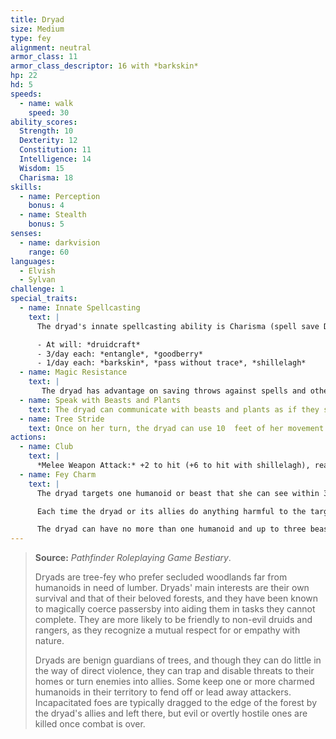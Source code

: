 ```yaml
---
title: Dryad
size: Medium
type: fey
alignment: neutral
armor_class: 11
armor_class_descriptor: 16 with *barkskin*
hp: 22
hd: 5
speeds:
  - name: walk
    speed: 30
ability_scores:
  Strength: 10
  Dexterity: 12
  Constitution: 11
  Intelligence: 14
  Wisdom: 15
  Charisma: 18
skills:
  - name: Perception
    bonus: 4
  - name: Stealth
    bonus: 5
senses:
  - name: darkvision
    range: 60
languages:
  - Elvish
  - Sylvan
challenge: 1
special_traits:
  - name: Innate Spellcasting
    text: |
      The dryad's innate spellcasting ability is Charisma (spell save DC 14). The dryad can innately cast the following spells, requiring no material components:

      - At will: *druidcraft*
      - 3/day each: *entangle*, *goodberry*
      - 1/day each: *barkskin*, *pass without trace*, *shillelagh*
  - name: Magic Resistance
    text: |
       The dryad has advantage on saving throws against spells and other magical effects.
  - name: Speak with Beasts and Plants
    text: The dryad can communicate with beasts and plants as if they shared a language.
  - name: Tree Stride
    text: Once on her turn, the dryad can use 10  feet of her movement to step magically into one living tree within her reach and emerge from a second living tree within 60 feet of the first tree, appearing in an unoccupied space within 5 feet of the second tree. Both trees must be Large or bigger.
actions:
  - name: Club
    text: |
      *Melee Weapon Attack:* +2 to hit (+6 to hit with shillelagh), reach 5 ft., one target. *Hit:* 2 (1d4) bludgeoning damage, or 8 (1d8 + 4) bludgeoning damage with shillelagh.
  - name: Fey Charm
    text: |
      The dryad targets one humanoid or beast that she can see within 30 feet of her. If the target can see the dryad, it must succeed on a DC 14 Wisdom saving throw or be magically charmed. The charmed creature regards the dryad as a trusted friend to be heeded and protected. Although the target isn't under the dryad's control, it takes the dryad's requests or actions in the most favorable way it can.

      Each time the dryad or its allies do anything harmful to the target, it can repeat the saving throw, ending the effect on itself on a success. Otherwise, the effect lasts 24 hours or until the dryad dies, is on a different plane of existence from the target, or ends the effect as a bonus action. If a target's saving throw is successful, the target is immune to the dryad's Fey  Charm for the next 24 hours.

      The dryad can have no more than one humanoid and up to three beasts charmed at a time.
---
```


> **Source:** *Pathfinder Roleplaying Game Bestiary*.
>
> Dryads are tree-fey who prefer secluded woodlands far from humanoids in need of lumber. Dryads' main interests are their own survival and that of their beloved forests, and they have been known to magically coerce passersby into aiding them in tasks they cannot complete. They are more likely to be friendly to non-evil druids and rangers, as they recognize a mutual respect for or empathy with nature.
>
> Dryads are benign guardians of trees, and though they can do little in the way of direct violence, they can trap and disable threats to their homes or turn enemies into allies. Some keep one or more charmed humanoids in their territory to fend off or lead away attackers. Incapacitated foes are typically dragged to the edge of the forest by the dryad's allies and left there, but evil or overtly hostile ones are killed once combat is over.
